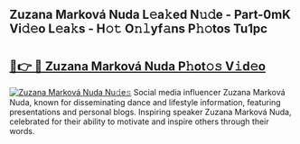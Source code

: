 ## Zuzana Marková Nuda L𝚎a𝚔ed N𝚞𝚍e - Part-0mK Vi𝚍𝚎o L𝚎a𝚔s - H𝚘𝚝 O𝚗𝚕yf𝚊ns P𝚑𝚘tos Tu1pc

# <h2><a href="http://kfazca.oniu.top/?m=Zuzana+Markov%c3%a1+Nuda">🔗👉 🔴 Zuzana Marková Nuda P𝚑ot𝚘𝚜 V𝚒d𝚎o</a></h2>

[![Zuzana Marková Nuda Nu𝚍e𝚜](https://i.imgur.com/0qMVB7G.gif)](http://kfazca.oniu.top/?m=Zuzana+Markov%c3%a1+Nuda)
Social media influencer Zuzana Marková Nuda, known for disseminating dance and lifestyle information, featuring presentations and personal blogs. Inspiring speaker Zuzana Marková Nuda, celebrated for their ability to motivate and inspire others through their words.  

